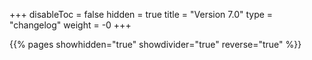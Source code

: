 +++
disableToc = false
hidden = true
title = "Version 7.0"
type = "changelog"
weight = -0
+++

{{% pages showhidden="true" showdivider="true" reverse="true" %}}

